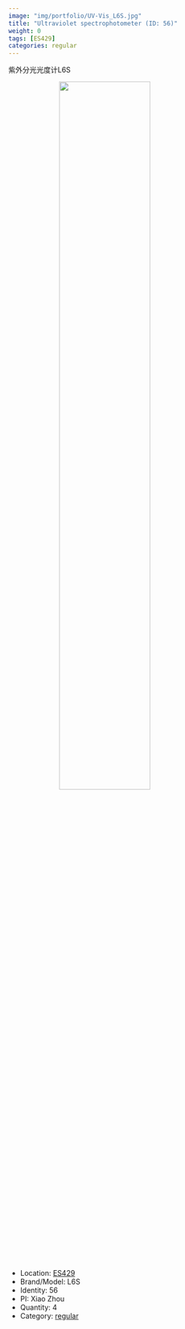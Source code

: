 ```yaml
---
image: "img/portfolio/UV-Vis_L6S.jpg"
title: "Ultraviolet spectrophotometer (ID: 56)"
weight: 0
tags: [ES429]
categories: regular
---
```


紫外分光光度计L6S

<!--more-->

<img src="../../img/portfolio/UV-Vis_L6S.jpg" width="60%" style="display: block; margin: auto;">

- Location: [ES429](../../tags/es429)
- Brand/Model: L6S
- Identity: 56
- PI: Xiao Zhou
- Quantity: 4
- Category: [regular](../../categories/regular)







